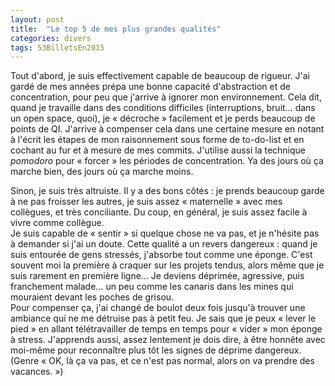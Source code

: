 ```yaml
---
layout: post
title:  "Le top 5 de mes plus grandes qualités"
categories: divers
tags: 53BilletsEn2015
---
```


Tout d'abord, je suis effectivement capable de beaucoup de rigueur. J'ai gardé de mes années prépa une bonne capacité d'abstraction et de concentration, pour peu que j'arrive à ignorer mon environnement. Cela dit, quand je travaille dans des conditions difficiles (interruptions, bruit… dans un open space, quoi), je « décroche » facilement et je perds beaucoup de points de QI. J'arrive à compenser cela dans une certaine mesure en notant à l'écrit les étapes de mon raisonnement sous forme de to-do-list et en cochant au fur et à mesure de mes commits. J'utilise aussi la technique _pomodoro_ pour « forcer » les périodes de concentration. Ya des jours où ça marche bien, des jours où ça marche moins.

Sinon, je suis très altruiste. Il y a des bons côtés : je prends beaucoup garde à ne pas froisser les autres, je suis assez « maternelle » avec mes collègues, et très conciliante. Du coup, en général, je suis assez facile à vivre comme collègue.  
Je suis capable de « sentir » si quelque chose ne va pas, et je n'hésite pas à demander si j'ai un doute. Cette qualité a un revers dangereux : quand je suis entourée de gens stressés, j'absorbe tout comme une éponge. C'est souvent moi la première à craquer sur les projets tendus, alors même que je suis rarement en première ligne… Je deviens déprimée, agressive, puis franchement malade… un peu comme les canaris dans les mines qui mouraient devant les poches de grisou.  
Pour compenser ça, j'ai changé de boulot deux fois jusqu'à trouver une ambiance qui ne me détruise pas à petit feu. Je sais que je peux « lever le pied » en allant télétravailler de temps en temps pour « vider » mon éponge à stress. J'apprends aussi, assez lentement je dois dire, à être honnête avec moi-même pour reconnaître plus tôt les signes de déprime dangereux. (Genre « OK, là ça va pas, et ce n'est pas normal, alors on va prendre des vacances. »)
